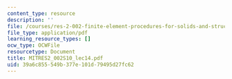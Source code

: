 ```yaml
---
content_type: resource
description: ''
file: /courses/res-2-002-finite-element-procedures-for-solids-and-structures-spring-2010/39a6c855549b377e101d79495d27fc62_MITRES2_002S10_lec14.pdf
file_type: application/pdf
learning_resource_types: []
ocw_type: OCWFile
resourcetype: Document
title: MITRES2_002S10_lec14.pdf
uid: 39a6c855-549b-377e-101d-79495d27fc62
---
```

